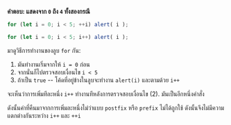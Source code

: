 **คำตอบ: แสดงจาก `0` ถึง `4` ทั้งสองกรณี**

```js run
for (let i = 0; i < 5; ++i) alert( i );

for (let i = 0; i < 5; i++) alert( i );
```

มาดูวิธีการทำงานของลูบ `for` กัน:

1. มันทำงานเริ่มจากให้ `i = 0` ก่อน
2. จากนั่นก็ไปตรวจสอบเงื่อนไข `i < 5`
3. ถ้าเป็น `true` -- โค้ดที่อยู่ข้างในลูบจะทำงาน `alert(i)` และตามด้วย `i++`

จะเห็นว่าการเพิ่มทีละหนึ่ง `i++` ทำงานทีหลังการตรวจสอบเงื่อนไข  (2). มันเป็นอีกหนึ่งคำสั่ง

ดังนั้นค่าที่คืนมาจากการเพิ่มละหนึ่งไม่ว่าแบบ `postfix` หรือ `prefix` ไม่ได้ถูกใช้ ดังนั้นจึงไม่มีความแตกต่างกันระหว่าง `i++` และ `++i`
